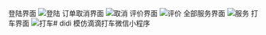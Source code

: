 登陆界面
![登陆](https://github.com/WsmDyj/didi/blob/master/images/IMG_2086.PNG)
订单取消界面
![取消](https://github.com/WsmDyj/didi/blob/master/images/IMG_2064.PNG)
评价界面
![评价](https://github.com/WsmDyj/didi/blob/master/images/IMG_2064.PNG)
全部服务界面
![服务](https://github.com/WsmDyj/didi/blob/master/images/IMG_2087.PNG)
打车界面
![打车](https://github.com/WsmDyj/didi/blob/master/images/IMG_2088.PNG)# didi
模仿滴滴打车微信小程序
